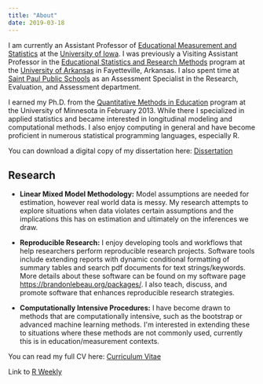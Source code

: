 ```yaml
---
title: "About"
date: 2019-03-18
---
```


I am currently an Assistant Professor of [Educational Measurement and Statistics](http://www.education.uiowa.edu/pq/measstat) at the [University of Iowa](http://www.uiowa.edu/). I was previously a Visiting Assistant Professor in the [Educational Statistics and Research Methods](http://edfd.uark.edu/) program at the [University of Arkansas](http://uark.edu) in Fayetteville, Arkansas. I also spent time at [Saint Paul Public Schools](http://www.spps.org) as an Assessment Specialist in the Research, Evaluation, and Assessment department.

I earned my Ph.D. from the [Quantitative Methods in Education](http://www.cehd.umn.edu/EdPsych/programs/QME/) program at the University of Minnesota in February 2013. While there I specialized in applied statistics and became interested in longitudinal modeling and computational methods. I also enjoy computing in general and have become proficient in numerous statistical programming languages, especially R.  

You can download a digital copy of my dissertation here: [Dissertation](http://purl.umn.edu/146916)


Research
-------

 - **Linear Mixed Model Methodology:**  Model assumptions are needed for estimation, however real world data is messy.  My research attempts to explore situations when data violates certain assumptions and the implications this has on estimation and ultimately on the inferences we draw.

 - **Reproducible Research:** I enjoy developing tools and workflows that help researchers perform  reproducible research projects. Software tools include extending reports with dynamic conditional formatting of summary tables and search pdf documents for text strings/keywords. More details about these software can be found on my software page <https://brandonlebeau.org/packages/>. I also teach, discuss, and promote software that enhances reproducible research strategies.
 
 - **Computationally Intensive Procedures:** I have become drawn to methods that are computationally intensive, such as the bootstrap or advanced machine learning methods. I'm interested in extending these to situations where these methods are not commonly used, currently this is in education/measurement contexts.
 
You can read my full CV here: [Curriculum Vitae](/LeBeauCV-website.pdf)

Link to [R Weekly](https://rweekly.org/)

